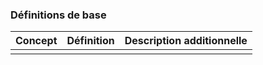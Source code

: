 ### Définitions de base

| Concept | Définition | Description additionnelle |
|---------|------------|---------------------------|
 |         |            |                           |

